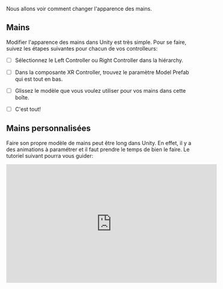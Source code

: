 Nous allons voir comment changer l'apparence des mains.   


## Mains
Modifier l'apparence des mains dans Unity est très simple. Pour se faire, suivez les étapes suivantes pour chacun de vos controlleurs:   

- [ ] Sélectionnez le Left Controller ou Right Controller dans la hiérarchy.
- [ ] Dans la composante XR Controller, trouvez le paramètre Model Prefab qui est tout en bas.
- [ ] Glissez le modèle que vous voulez utiliser pour vos mains dans cette boîte.
- [ ] C'est tout!


## Mains personnalisées
Faire son propre modèle de mains peut être long dans Unity. En effet, il y a des animations à paramétrer et il faut prendre le temps de bien le faire. Le tutoriel suivant pourra vous guider: 

<iframe width="560" height="315" src="https://www.youtube.com/embed/DxKWq7z4Xao?si=F8M7UzapMe3wlud_" title="YouTube video player" frameborder="0" allow="accelerometer; autoplay; clipboard-write; encrypted-media; gyroscope; picture-in-picture; web-share" referrerpolicy="strict-origin-when-cross-origin" allowfullscreen></iframe>

